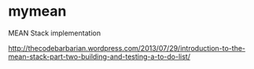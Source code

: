 mymean
======

MEAN Stack implementation

http://thecodebarbarian.wordpress.com/2013/07/29/introduction-to-the-mean-stack-part-two-building-and-testing-a-to-do-list/
